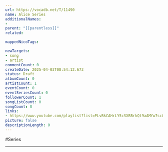 ```yaml
---
url: https://vocadb.net/T/11490
name: Alice Series
additionalNames: 
- 
parent: "[[parentless]]"
related:

mappedNicoTags:

newTargets:
- song
- artist
commentCount: 0
createDate: 2025-04-03T08:54:12.673
status: Draft
albumCount: 0
artistCount: 1
eventCount: 0
eventSeriesCount: 0
followerCount: 1
songListCount: 0
songCount: 8
links: 
- https://www.youtube.com/playlist?list=PLvBkCAHrLY5cSXBBrkQt9aAMYw7scG8Bd
picture: false
descriptionLength: 0
---
```


#Series



---


